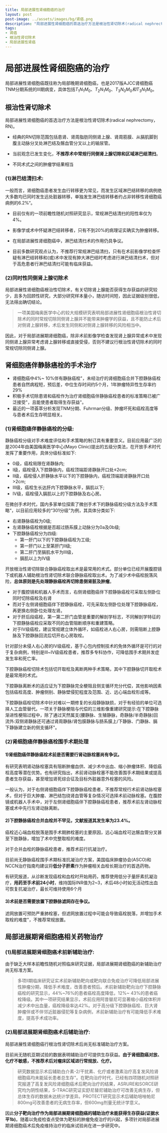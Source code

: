```yaml
---
title: 局部进展性肾细胞癌的治疗
layout: post
post-image: ../assets/images/bg/肾癌.png
description: "局部进展性肾细胞癌的首选治疗方法是根治性肾切除术(radical nephrectomy，RN)，经典的RN切除范围包括患肾、肾周脂肪同侧肾上腺、肾周筋膜、从膈肌脚到腹主动脉分叉处淋巴结及髂血管分叉以上的输尿管，当前观念已发生变化，不推荐术中常规行同侧肾上腺切除和区域淋巴结清扫。"
tags: 
- 肾癌
- 根治性肾切除术
- 局部进展性肾癌
---
```


# 局部进展性肾细胞癌的治疗

局部进展性肾细胞癌既往称为局部晚期肾细胞癌，也是2017版AJCC肾细胞癌TNM分期系统的Ⅲ期病变，具体包括$T_1N_1M_0、T_2N_1M_0、T_3N_0M_0和T_3N_1M_0$。

## 根治性肾切除术

局部进展性肾细胞癌的首选治疗方法是根治性肾切除术(radical nephrectomy，RN)。

- 经典的RN切除范围包括患肾、肾周脂肪同侧肾上腺、肾周筋膜、从膈肌脚到腹主动脉分叉处淋巴结及髂血管分叉以上的输尿管。

- 当前观念已发生变化，**不推荐术中常规行同侧肾上腺切除和区域淋巴结清扫**。

- 不同术式之间的肿瘤学结果相当

### (1)淋巴结清扫术:

一般而言，肾细胞癌患者发生血行转移更为常见，而发生区域淋巴结转移的病例绝大多数均已同时发生远处脏器转移，单独发生淋巴结转移者约占非转移性肾细胞癌病例的6.2%“。

- 目前仅有的一项前瞻性随机对照研究显示，常规淋巴结清扫的阳性率仅为4%。

- 影像学或术中怀疑淋巴结转移者，只有不到20%的病理证实确实为肿瘤转移。

- 在局部进展性肾细胞癌中，淋巴结清扫术的作用仍具争议。
- 目前多数研究观点认为，不推荐行常规淋巴结清扫，只有在术前影像学检查怀疑有淋巴结转移和(或)术中发现有肿大淋巴结时考虑进行淋巴结清扫术，但对于高危患者行淋巴结清扫可能有临床获益。

### (2)同时性同侧肾上腺切除术

局部进展性肾细胞癌根治性切除术，有关切除肾上腺能否获得生存获益的研究较少，且多为回顾性研究，大部分研究样本量小，随访时间短，因此证据级别很低，无法得出确切结论。

> 一项美国梅奥医学中心的较大规模研究表明局部进展性肾细胞癌根治性肾切除术的同时常规切除同侧肾上腺并不能带来肿瘤学的获益，且不能防止术后对侧肾上腺转移，术后发生同侧和对侧肾上腺转移的风险相当中。

因此，对于局部进展期肾细胞癌，除非术前影像学检查发现肾上腺异常或术中发现同侧肾上腺异常考虑肾上腺转移或直接受侵，否则不建议行根治性肾切除术的同时常规切除同侧肾上腺。

## 肾细胞癌伴静脉癌栓的手术治疗 

- 肾细胞癌中4%~ 10%伴有静脉癌栓"，未经治疗的肾细胞癌合并下腔静脉癌栓患者自然病程短，预后差，中位生存时间约5个月，1年肿瘤特异性生存率约29%
- 积极手术切除患肾和癌栓作为治疗肾细胞癌伴静脉癌栓患者的标准策略已被广泛接受"，且能使患者取得生存获益"。
- 最近的一项荟萃分析发现TNM分期、Fuhrman分级、肿瘤坏死和癌栓高度等与患者术后生存明显相关。

### (1)肾细胞癌伴静脉癌栓的分级:

静脉癌栓分级对手术难度评估和手术策略的制订具有重要意义。目前应用最广泛的是2004年由美国梅奥医学中心(Mayo Clinic)提出的五级分类法，在开放手术时代发挥了重要作用，具体分级标准如下:

- 0级，癌栓局限在肾静脉内;
- Ⅰ级，癌栓侵入下腔静脉内，癌栓顶端距肾静脉开口处≤2cm;
- Ⅱ级，癌栓侵人肝静脉水平以下的下腔静脉内，癌栓顶端距肾静脉开口处>2cm;
- Ⅲ级，癌栓生长达肝内下腔静脉水平，膈肌以下;
- Ⅳ级，癌栓侵入膈肌以上的下腔静脉及右心房。



在微创手术时代，国内多家单位探索了微创手术下的静脉癌栓分级方法及手术策略“，以目前应用较多的“301分级”为例，其具体分类如下:

- 右肾静脉癌栓为0级;
- 左肾静脉癌栓根据是否超过肠系膜上动脉分为0a及0b级;
- 下腔静脉癌栓分为四级:
  - 第一肝门以下的下腔静脉癌栓为工级;
  - 第一肝门以上至第肝门Ⅱ级;
  - 第二肝门至膈肌水平为Ⅲ级，
  - 膈肌以上为IV级 

开放根治性肾切除联合静脉癌栓取出术是最常用的术式。部分单位已经开展腹腔镜下或机器人辅助根治性肾切除术联合静脉癌栓取出术。为了减少术中癌栓脱落风险，**总体原则是先处理静脉癌栓再切除患侧肾脏及肿瘤**。

- 对于腹腔镜和机器人手术而言，右侧肾细胞癌伴下腔静脉癌栓可采取左侧卧位同时切除癌栓及右肾
- 而对于左侧肾细胞癌伴下腔静脉癌栓，可先采取左侧卧位处理下腔静脉癌栓，再更换右侧卧位处理左肾。
- 对于肝后段癌栓，第一第二肝门血管是重要的解剖学标志，不同解剖学特征的下腔静脉癌栓应采取不同的血管阻断顺序和重建策略。
- 对于Ⅳ级癌栓，建议常规建立体外循环，如癌栓进人右心房，则需阻断上腔静脉及下腔静脉回流后切开右心房取栓。

针对部分未侵人右心房的Ⅳ级癌栓，基于心包内控制技术的免体外循环是可行的对于复杂病例，特别是Ⅲ~Ⅳ级癌栓患者，推荐多专科协作，可降低围手术期并发症发生率和死亡率。

下腔静脉癌栓切除术包括切开取栓及离断两种手术策略，其中下腔静脉切开取栓术是最常用的术式。

下腔静脉离断术的适应证为下腔静脉完全梗阻且侧支循环充分代偿，其他影响因素包括癌栓高度、肿瘤侧别、静脉壁侵犯程度及范围、近、远心端血栓形成等。

下腔静脉癌栓切除术中针对难以一期修复的长段静脉缺损，对于有经验的单位可选择人工血管替代。一项关于静脉梗阻与代偿的三维影像重建研究提示:在下腔静脉渐进性梗阻过程中，除了通过天然属支(腰静脉、生殖静脉，奇静脉/半奇静脉)回流外:双侧肾静脉还可通过肾周静脉/肾包膜静脉与肠系膜上/下静脉、门静脉、膈下静脉建立新的侧支循环"。

### (2)肾细胞癌伴静脉癌栓围手术期处理

#### 1)肾细胞癌伴静脉癌栓术前是否需要行肾动脉栓塞尚有争议。

有研究表明肾动脉栓塞具有阻断肿瘤血供、减少术中出血、缩小肿瘤体积、降低癌栓高度等潜在优势。也有研究指出，术前肾动脉栓塞不能改善围手术期结果或提高患者生存获益，甚至增加肾死综合征及目标外脏器意外栓塞的风险。

一般认为，对于右侧肾细胞癌伴下腔静脉癌栓患者，不推荐常规行术前肾动脉栓塞术，但对于巨大肿瘤、淋巴结包绕肾血管等复杂情况可选择术前动脉栓塞。在腹腔镜或机器人手术中，对于左侧肾细胞癌伴下腔静脉癌栓患者，推荐术前左肾动脉栓塞或术中先行左肾动脉离断。

#### 2)下腔静脉癌栓合并血栓并不罕见，文献报道其发生率为23.4%。

癌栓近心端血栓脱落是围手术期肺栓塞的主要原因，远心端血栓可达髂血管分叉甚至下肢静脉，增加了术中完整取栓的难度。

对于合并血栓的静脉癌栓患者，推荐术前行抗凝治疗。

目前尚无静脉癌栓围手术期标准抗凝治疗方案，美国临床肿瘤协会(ASCO)和NCCN治疗指南均建议将**低分子肝素**作为肿瘤相关血栓长期治疗的首选药物。

有研究报道，从诊断发现癌栓和血栓时开始用药，推荐使用低分子量肝素抗凝治疗，**用药至手术前24小时**，维持国际INR值为2~3，术后48小时如无活动性出血可恢复抗凝治疗，最长可维持使用6个月

#### 3)术前是否需要放置下腔静脉滤网存在争议。

滤网放置可预防严重肺栓塞，但滤网放置过程中可能会导致癌栓脱落，并增加手术取栓的难度"，不推荐常规放置。

## 局部进展期肾细胞癌相关药物治疗

### (1)局部进展期肾细胞癌术前新辅助治疗:

由于缺乏大样本前瞻性随机对照临床研究证据，局部进展期肾细胞癌的新辅助治疗尚无标准方案。

> 多项Ⅱ期临床研究证实术前新辅助靶向或靶向联合免疫治疗可降低局部进展性肿瘤分期，降低手术难度，改善患者预后。术前新辅助靶向治疗下腔静脉癌栓的研究显示，44%~76%的患者癌栓高度降低，12%~ 43%的患者癌栓降级。其中一项研究结果显示，术前应用阿昔替尼可显著缩小癌栓体积并减少术中出血量，癌栓降级率达42%。对于高分级下腔静脉癌栓、巨大肾肿瘤伴或不伴邻近脏器侵犯等复杂病例，术前新辅助治疗有可能降低手术难度，提高手术成功率。

### (2)局部进展期肾细胞癌术后辅助治疗:

局部进展性肾细胞癌行根治性肾切除术后尚无标准辅助治疗方案。

目前尚无随机亚期试验的数据表明辅助治疗可提供生存获益。**由于肾细胞癌对放、化疗不敏感，不推荐术后对瘤床区域进行常规放、化疗。**

> 研究数据显示术后辅助白介素-2/干扰素、化疗或者激素治疗高复发风险肾细胞癌均未能延长患者总生存"。在靶向治疗时代，已经有四项随机对照研究报道了高复发风险肾细胞癌术后靶向治疗的结果，ASRURE和SORCE研究均为阴性结果，S-TRAC研究证实舒尼替尼辅助治疗可改善无病生存，但总体生存的数据未达统计学差异。PROTECT研究显示术后辅助培唑帕尼800mg可改善患者的无病生存率，但600mg剂量无统计学意义。



因此**分子靶向治疗作为局部进展期肾细胞癌的辅助治疗未能获得生存获益(证据水平1b)**。随着以免疫检查点受体为靶标的肿瘤免疫治疗的兴起，多项针对局部进展期肾细胞癌术后免疫维持治疗的临床试验尚在进一步研究中。